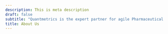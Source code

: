 ```yaml
---
description: This is meta description
draft: false
subtitle: "Quantmetrics is the expert partner for agile Pharmaceutical and Biotech companies that need to make data-informed decisions and move fast in early drug development. We are offering efficient and fit-for-purpose Modeling & Simulation solutions to increase confidence in your assets and decrease costs. We are mastering industry recognized software packages to deliver state-of-the-art models ready for submission."
title: About Us
---
```

